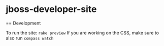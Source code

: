 jboss-developer-site
====================

== Development

To run the site: `rake preview`
If you are working on the CSS, make sure to also run `compass watch`
